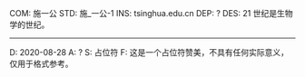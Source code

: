 COM: 施一公
STD: 施_一公-1
INS: tsinghua.edu.cn
DEP: ?
DES: 21 世纪是生物学的世纪。

------

D: 2020-08-28
A: ?
S: 占位符
F: 这是一个占位符赞美，不具有任何实际意义，仅用于格式参考。
